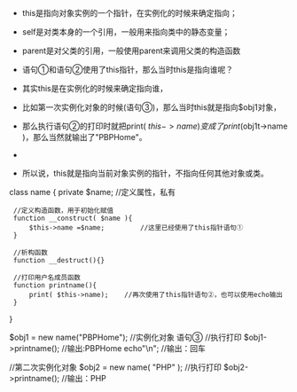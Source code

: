 
 * this是指向对象实例的一个指针，在实例化的时候来确定指向；
 * self是对类本身的一个引用，一般用来指向类中的静态变量；
 * parent是对父类的引用，一般使用parent来调用父类的构造函数


 * 语句①和语句②使用了this指针，那么当时this是指向谁呢？
 * 其实this是在实例化的时候来确定指向谁，
 * 比如第一次实例化对象的时候(语句③)，那么当时this就是指向$obj1对象，
 * 那么执行语句②的打印时就把print( $this->name ) 变成了 print($obj1t->name )，那么当然就输出了"PBPHome"。
 *
 * 所以说，this就是指向当前对象实例的指针，不指向任何其他对象或类。

class name {
     private $name;         //定义属性，私有

     //定义构造函数，用于初始化赋值
     function __construct( $name ){
         $this->name =$name;         //这里已经使用了this指针语句①
     }

     //析构函数
     function __destruct(){}

     //打印用户名成员函数
     function printname(){
         print( $this->name);    //再次使用了this指针语句②，也可以使用echo输出
     }
 }

 $obj1 = new name("PBPHome");   //实例化对象 语句③
 //执行打印
 $obj1->printname(); //输出:PBPHome
 echo"\n";                                    //输出：回车

 //第二次实例化对象
 $obj2 = new name( "PHP" );
 //执行打印
 $obj2->printname();                         //输出：PHP